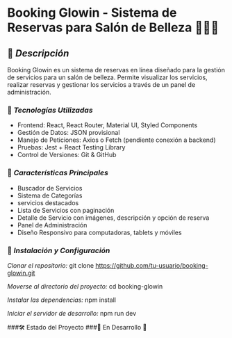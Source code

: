 # **Booking Glowin** - Sistema de Reservas para Salón de Belleza 💅💇‍♀️

## 📌 ***Descripción***
Booking Glowin es un sistema de reservas en línea diseñado para la gestión de servicios para un salón de belleza. Permite visualizar los servicios, realizar reservas y gestionar los servicios a través de un panel de administración.

### 🚀 ***Tecnologías Utilizadas***
- Frontend: React, React Router, Material UI, Styled Components
- Gestión de Datos: JSON provisional
- Manejo de Peticiones: Axios o Fetch (pendiente conexión a backend)
- Pruebas: Jest + React Testing Library
- Control de Versiones: Git & GitHub

### 🎨 ***Características Principales***
- Buscador de Servicios
- Sistema de Categorías
- servicios destacados
- Lista de Servicios con paginación
- Detalle de Servicio con imágenes, descripción y opción de reserva
- Panel de Administración
- Diseño Responsivo para computadoras, tablets y móviles

### 🔧 ***Instalación y Configuración***
*Clonar el repositorio:*
git clone https://github.com/tu-usuario/booking-glowin.git

*Moverse al directorio del proyecto:*
cd booking-glowin

*Instalar las dependencias:*
npm install

*Iniciar el servidor de desarrollo:*
npm run dev

###🛠️ Estado del Proyecto
###🚧 En Desarrollo 🚧
